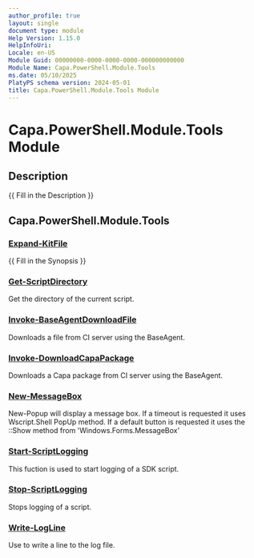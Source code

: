 ```yaml
---
author_profile: true
layout: single
document type: module
Help Version: 1.15.0
HelpInfoUri: 
Locale: en-US
Module Guid: 00000000-0000-0000-0000-000000000000
Module Name: Capa.PowerShell.Module.Tools
ms.date: 05/10/2025
PlatyPS schema version: 2024-05-01
title: Capa.PowerShell.Module.Tools Module
---
```


# Capa.PowerShell.Module.Tools Module

## Description

{{ Fill in the Description }}

## Capa.PowerShell.Module.Tools

### [Expand-KitFile](Expand-KitFile.md)

{{ Fill in the Synopsis }}

### [Get-ScriptDirectory](Get-ScriptDirectory.md)

Get the directory of the current script.

### [Invoke-BaseAgentDownloadFile](Invoke-BaseAgentDownloadFile.md)

Downloads a file from CI server using the BaseAgent.

### [Invoke-DownloadCapaPackage](Invoke-DownloadCapaPackage.md)

Downloads a Capa package from CI server using the BaseAgent.

### [New-MessageBox](New-MessageBox.md)

New-Popup will display a message box. If a timeout is requested it uses Wscript.Shell PopUp method. If a default button is requested it uses the ::Show method from 'Windows.Forms.MessageBox'

### [Start-ScriptLogging](Start-ScriptLogging.md)

This fuction is used to start logging of a SDK script.

### [Stop-ScriptLogging](Stop-ScriptLogging.md)

Stops logging of a script.

### [Write-LogLine](Write-LogLine.md)

Use to write a line to the log file.


